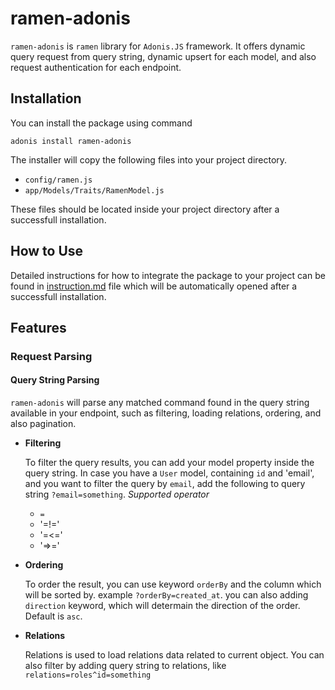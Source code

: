 # ramen-adonis

`ramen-adonis` is `ramen` library for `Adonis.JS` framework. It offers dynamic query request from query string, dynamic upsert for each model, and also request authentication for each endpoint.

## Installation
You can install the package using command

    adonis install ramen-adonis

The installer will copy the following files into your project directory.

  - `config/ramen.js`
  - `app/Models/Traits/RamenModel.js`

These files should be located inside your project directory after a successfull installation.

## How to Use
Detailed instructions for how to integrate the package to your project can be found in [instruction.md](https://github.com/kurosawa93/ramen-adonis/blob/master/instructions.md)
file which will be automatically opened after a successfull installation.

## Features

### Request Parsing
#### Query String Parsing
`ramen-adonis` will parse any matched command found in the query string available in your endpoint, such as filtering, loading relations, ordering, and also pagination.
- **Filtering**

  To filter the query results, you can add your model property inside the query string. In case you have a `User` model, containing `id` and 'email',
  and you want to filter the query by `email`, add the following to query string `?email=something`. *Supported operator*
    - `=`
    - '=!='
    - '=<='
    - '=>='
- **Ordering**

  To order the result, you can use keyword `orderBy` and the column which will be sorted by. example `?orderBy=created_at`. you can
  also adding `direction` keyword, which will determain the direction of the order. Default is `asc`.
- **Relations**

  Relations is used to load relations data related to current object. You can also filter by adding query string to relations, like `relations=roles^id=something`
  
